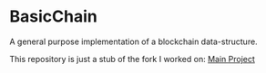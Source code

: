 # BasicChain
A general purpose implementation of a blockchain data-structure.

This repository is just a stub of the fork I worked on:
[Main Project](https://github.com/IE-Blockchain-Team/python_blockchain_app)

